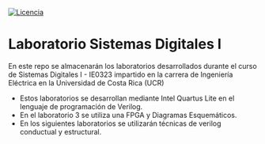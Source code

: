 [![Licencia](https://img.shields.io/badge/Licencia-MIT-green.svg)](LICENSE)

# Laboratorio Sistemas Digitales I
En este repo se almacenarán los laboratorios desarrollados durante el curso de Sistemas Digitales I - IE0323 impartido en la carrera de  Ingeniería Eléctrica en la Universidad de Costa Rica (UCR)

- Estos laboratorios se desarrollan mediante Intel Quartus Lite en el lenguaje de programación de Verilog.
- En el laboratorio 3 se utiliza una FPGA y Diagramas Esquemáticos.
- En los siguientes laboratorios se utilizarán técnicas de verilog conductual y estructural.


